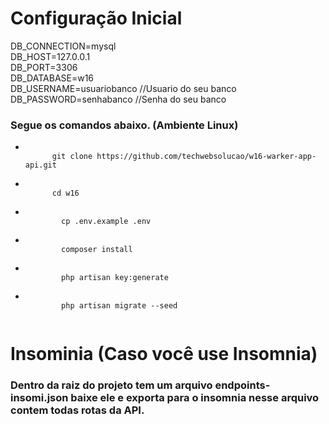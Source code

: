 <h1>Configuração Inicial</h1>

DB_CONNECTION=mysql<br>
DB_HOST=127.0.0.1<br>
DB_PORT=3306<br>
DB_DATABASE=w16<br>
DB_USERNAME=usuariobanco //Usuario do seu banco<br>
DB_PASSWORD=senhabanco //Senha do seu banco<br>

<h3>Segue os comandos abaixo. (Ambiente Linux)</h3>
<ul>
  <li>
      <code>
      git clone https://github.com/techwebsolucao/w16-warker-app-api.git
      </code>
  </li>
  <li>
      <code>
      cd w16
      </code>
  </li>
  <li>
      <code>
        cp .env.example .env
      </code>
  </li>
  <li>
      <code>
        composer install
      </code>
  </li>
  <li>
      <code>
        php artisan key:generate
      </code>
  </li>
   <li>
      <code>
        php artisan migrate --seed
      </code>
  </li>
</ul>

<h1>Insominia (Caso você use Insomnia)</h1>
<h3>Dentro da raiz do projeto tem um arquivo <b>endpoints-insomi.json</b> baixe ele e exporta para o insomnia nesse arquivo contem todas rotas da API.</h3>